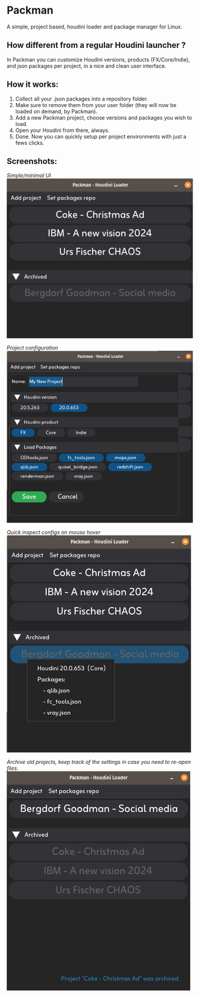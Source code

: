 # Packman
A simple, project based, houdini loader and package manager for Linux.

## How different from a regular Houdini launcher ?

In Packman you can customize Houdini versions, products (FX/Core/Indie), and json packages per project, in a nice and clean user interface.

## How it works:
1. Collect all your .json packages into a repository folder.
2. Make sure to remove them from your user folder (they will now be loaded on demand, by Packman).
3. Add a new Packman project, choose versions and packages you wish to load.
4. Open your Houdini from there, always.
5. Done. Now you can quickly setup per project environments with just a fews clicks.

## Screenshots:

*Simple/minimal UI*  
![Packman UI](./images/screenshot1.png)

*Project configuration*  
![Add project](./images/screenshot2.png)

*Quick inspect configs on mouse hover*  
![Config preview](./images/screenshot3.png)

*Archive old projects, keep track of the settings in case you need to re-open files.*  
![Archives](./images/screenshot4.png)





